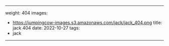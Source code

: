 
---
weight: 404
images:
- https://jumpingcow-images.s3.amazonaws.com/jack/jack_404.png
title: jack 404
date: 2022-10-27
tags:
- jack
---
